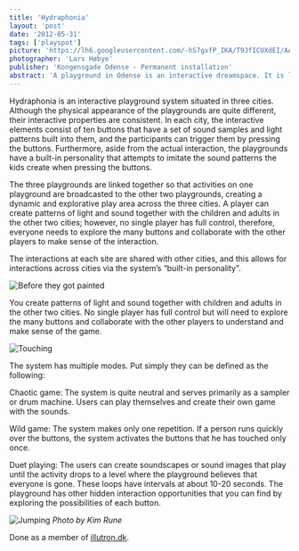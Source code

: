 ```yaml
---
title: 'Hydraphonia'
layout: 'post'
date: '2012-05-31'
tags: ['playspot']
picture: 'https://lh6.googleusercontent.com/-hS7gxfP_IKA/T9JfICUXdEI/AAAAAAAAHVM/obPdKFxQ7nc/s603/IMG_lars_hobye_2592-kopi.jpeg'
photographer: 'Lars Høbye'
publisher: 'Kongensgade Odense - Permanent installation'
abstract: 'A playground in Odense is an interactive dreamspace. It is linked to similar places in Esbjerg and Vejle, and you create patterns of light and sound together with children and adults in the other cities. Playspot is designed to be a dynamic and explorative play area across the three cities.'
---
```


Hydraphonia is an interactive playground system situated in three cities. Although the physical appearance of the playgrounds are quite different, their interactive properties are consistent. In each city, the interactive elements consist of ten buttons that have a set of sound samples and light patterns built into them, and the participants can trigger them by pressing the buttons. Furthermore, aside from the actual interaction, the playgrounds have a built-in personality that attempts to imitate the sound patterns the kids create when pressing the buttons.

The three playgrounds are linked together so that activities on one playground are broadcasted to the other two playgrounds, creating a dynamic and explorative play area across the three cities. A player can create patterns of light and sound together with the children and adults in the other two cities; however, no single player has full control, therefore, everyone needs to explore the many buttons and collaborate with the other players to make sense of the interaction.

The interactions at each site are shared with other cities, and this allows for interactions across cities via the system’s “built-in personality”.

![Before they got painted](https://lh6.googleusercontent.com/-PdHlLzfdCpU/T9JfPr4v6iI/AAAAAAAAHWg/lgtnpBD_-ZQ/s603/PlaySpot_AnneRamborg_2012+044.jpg)

You create patterns of light and sound together with children and adults in the other two cities. No single player has full control but will need to explore the many buttons and collaborate with the other players to understand and make sense of the game.

![Touching](https://lh6.googleusercontent.com/-4uLOgl4tZNs/T9Je76dEApI/AAAAAAAAHTY/cNhjY6LeGJM/s603/DSC_mads_hobye_1907.JPG)

The system has multiple modes. Put simply they can be defined as the following:

Chaotic game: The system is quite neutral and serves primarily as a sampler or drum machine. Users can play themselves and create their own game with the sounds.

Wild game: The system makes only one repetition. If a person runs quickly over the buttons, the system activates the buttons that he has touched only once.

Duet playing: The users can create soundscapes or sound images that play until the activity drops to a level where the playground believes that everyone is gone. These loops have intervals at about 10-20 seconds. The playground has other hidden interaction opportunities that you can find by exploring the possibilities of each button.

![Jumping](https://lh5.googleusercontent.com/-yHrZbh4qDhA/T9JfLcNFmuI/AAAAAAAAHVo/kv5cL6PG5Mk/s603/Kim+Rune_1700719_0_0_0_0_0_0.jpeg)
*Photo by Kim Rune*

Done as a member of [illutron.dk](http://illutron.dk/).
